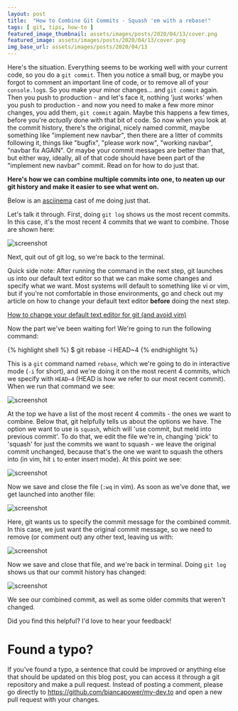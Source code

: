 ```yaml
---
layout: post
title:  "How to Combine Git Commits - Squash 'em with a rebase!"
tags: [ git, tips, how-to ]
featured_image_thumbnail: assets/images/posts/2020/04/13/cover.png
featured_image: assets/images/posts/2020/04/13/cover.png
img_base_url: assets/images/posts/2020/04/13
---
```


Here's the situation. Everything seems to be working well with your current code, so you do a `git commit`. Then you notice a small bug, or maybe you forgot to comment an important line of code, or to remove all of your `console.log`s. So you make your minor changes... and `git commit` again. Then you push to production - and let's face it, nothing 'just works' when you push to production - and now you need to make a few more minor changes, you add them, `git commit` again. Maybe this happens a few times, before you're _actually_ done with that bit of code. So now when you look at the commit history, there's the original, nicely named commit, maybe something like "implement new navbar", then there are a litter of commits following it, things like "bugfix", "please work now", "working navbar", "navbar fix AGAIN". Or maybe your commit messages are better than that, but either way, ideally, all of that code should have been part of the "implement new navbar" commit. Read on for how to do just that.

**Here's how we can combine multiple commits into one, to neaten up our git history and make it easier to see what went on.**

Below is an [asciinema](https://asciinema.org/) cast of me doing just that.

<script id="asciicast-318544" src="https://asciinema.org/a/318544.js" async></script>

Let's talk it through. First, doing `git log` shows us the most recent commits. In this case, it's the most recent 4 commits that we want to combine. Those are shown here:

![screenshot]({{page.img_base_url}}/ScreenShot1.png)

Next, quit out of git log, so we're back to the terminal.

Quick side note: After running the command in the next step, git launches us into our default text editor so that we can make some changes and specify what we want. Most systems will default to something like vi or vim, but if you're not comfortable in those environments, go and check out my article on how to change your default text editor **before** doing the next step.

[How to change your default text editor for git (and avoid vim)](https://dev.to/biancapower/how-to-change-your-default-text-editor-for-git-and-avoid-vim-fk0)

Now the part we've been waiting for! We're going to run the following command:

{% highlight shell %}
$ git rebase -i HEAD~4
{% endhighlight %}

This is a `git` command named `rebase`, which we're going to do in interactive mode (`-i` for short), and we're doing it on the most recent 4 commits, which we specify with `HEAD~4` (HEAD is how we refer to our most recent commit). When we run that command we see:

![screenshot]({{page.img_base_url}}/ScreenShot2.png)

At the top we have a list of the most recent 4 commits - the ones we want to combine. Below that, git helpfully tells us about the options we have. The option we want to use is `squash`, which will 'use commit, but meld into previous commit'. To do that, we edit the file we're in, changing 'pick' to 'squash' for just the commits we want to squash - we leave the original commit unchanged, because that's the one we want to squash the others into (in vim, hit `i` to enter insert mode). At this point we see:

![screenshot]({{page.img_base_url}}/ScreenShot3.png)

Now we save and close the file (`:wq` in vim). As soon as we've done that, we get launched into another file:

![screenshot]({{page.img_base_url}}/ScreenShot4.png)

Here, git wants us to specify the commit message for the combined commit. In this case, we just want the original commit message, so we need to remove (or comment out) any other text, leaving us with:

![screenshot]({{page.img_base_url}}/ScreenShot5.png)

Now we save and close that file, and we're back in terminal. Doing `git log` shows us that our commit history has changed:

![screenshot]({{page.img_base_url}}/ScreenShot6.png)

We see our combined commit, as well as some older commits that weren't changed.

Did you find this helpful? I'd love to hear your feedback!

# Found a typo?

If you've found a typo, a sentence that could be improved or anything else that should be updated on this blog post, you can access it through a git repository and make a pull request. Instead of posting a comment, please go directly to https://github.com/biancapower/my-dev.to and open a new pull request with your changes.